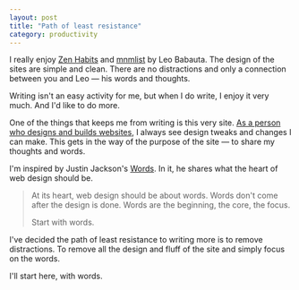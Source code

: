 ```yaml
---
layout: post
title: "Path of least resistance"
category: productivity
---
```


I really enjoy [Zen Habits](http://zenhabits.net/) and [mnmlist](http://mnmlist.com/) by Leo Babauta. The design of the sites are simple and clean. There are no distractions and only a connection between you and Leo &mdash; his words and thoughts.

Writing isn't an easy activity for me, but when I do write, I enjoy it very much. And I'd like to do more.

One of the things that keeps me from writing is this very site. [As a person who designs and builds websites](http://michaellee.co/hybrid), I always see design tweaks and changes I can make. This gets in the way of the purpose of the site &mdash; to share my thoughts and words.

I'm inspired by Justin Jackson's [Words](http://justinjackson.ca/words.html). In it, he shares what the heart of web design should be.

> At its heart, web design should be about words. Words don't come after the design is done. Words are the beginning, the core, the focus.
>
> Start with words.

I've decided the path of least resistance to writing more is to remove distractions. To remove all the design and fluff of the site and simply focus on the words.

I'll start here, with words.
